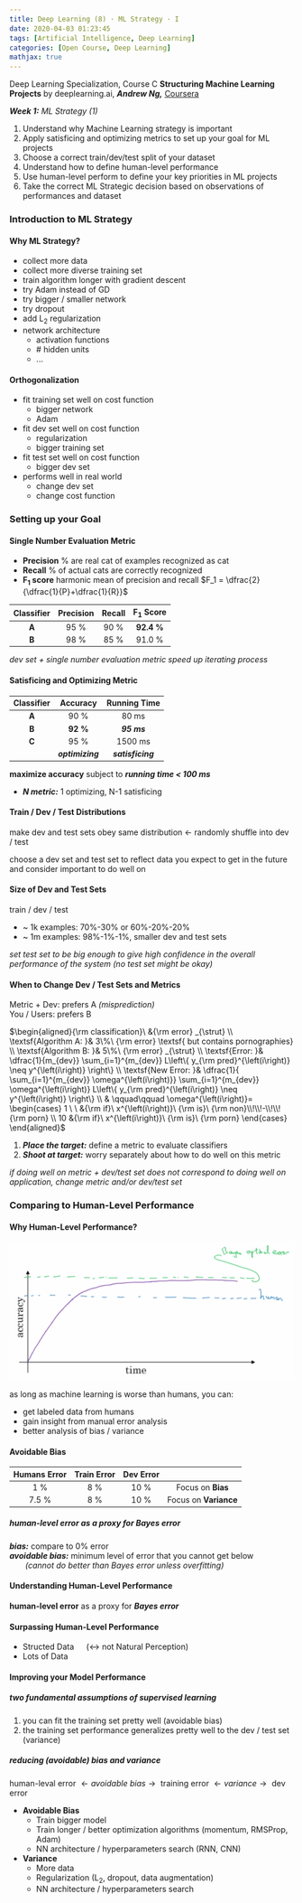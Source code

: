 ```yaml
---
title: Deep Learning (8) · ML Strategy · I
date: 2020-04-03 01:23:45
tags: [Artificial Intelligence, Deep Learning]
categories: [Open Course, Deep Learning]
mathjax: true
---
```


Deep Learning Specialization, Course C
**Structuring Machine Learning Projects** by deeplearning.ai, **_Andrew Ng,_** [Coursera](https://www.coursera.org/learn/neural-networks-deep-learning/home/info)

**_Week 1:_** _ML Strategy (1)_

1. Understand why Machine Learning strategy is important
2. Apply satisficing and optimizing metrics to set up your goal for ML projects
3. Choose a correct train/dev/test split of your dataset
4. Understand how to define human-level performance
5. Use human-level perform to define your key priorities in ML projects
6. Take the correct ML Strategic decision based on observations of performances and dataset

<!-- more -->

### Introduction to ML Strategy

#### Why ML Strategy?

- collect more data
- collect more diverse training set
- train algorithm longer with gradient descent
- try Adam instead of GD
- try bigger / smaller network
- try dropout
- add L<sub>2</sub> regularization
- network architecture
  - activation functions
  - \# hidden units
  - ...

#### Orthogonalization

- fit training set well on cost function
  - bigger network
  - Adam
- fit dev set well on cost function
  - regularization
  - bigger training set
- fit test set well on cost function
  - bigger dev set
- performs well in real world
  - change dev set
  - change cost function

### Setting up your Goal

#### Single Number Evaluation Metric

- **Precision**
  % are real cat of examples recognized as cat
- **Recall**
  % of actual cats are correctly recognized
- **F<sub>1</sub> score**
  harmonic mean of precision and recall
  $F_1 = \dfrac{2}{\dfrac{1}{P}+\dfrac{1}{R}}$

| Classifier | Precision | Recall | F<sub>1</sub> Score |
| :--------: | :-------: | :----: | :-----------------: |
|   **A**    |   95 %    |  90 %  |     **92.4 %**      |
|   **B**    |   98 %    |  85 %  |       91.0 %        |

_dev set + single number evaluation metric speed up iterating process_

#### Satisficing and Optimizing Metric

| Classifier |     Accuracy     |   Running Time    |
| :--------: | :--------------: | :---------------: |
|   **A**    |       90 %       |       80 ms       |
|   **B**    |     **92 %**     |    **_95 ms_**    |
|   **C**    |       95 %       |      1500 ms      |
|            | **_optimizing_** | **_satisficing_** |

**maximize accuracy** subject to **_running time < 100 ms_**

- **_N metric:_** 1 optimizing, N-1 satisficing

#### Train / Dev / Test Distributions

make dev and test sets obey same distribution ← randomly shuffle into dev / test

choose a dev set and test set to reflect data you expect to get in the future and consider important to do well on

#### Size of Dev and Test Sets

train / dev / test

- ~ 1k examples: 70%-30% or 60%-20%-20%
- ~ 1m examples: 98%-1%-1%, smaller dev and test sets

_set test set to be big enough to give high confidence in the overall performance of the system (no test set might be okay)_

#### When to Change Dev / Test Sets and Metrics

Metric + Dev: prefers A _(misprediction)_  
You / Users: prefers B

$\begin{aligned}{\rm classification}\ &{\rm error}  _{\strut} \\ \textsf{Algorithm A: }& 3\%\ {\rm error} \textsf{ but contains pornographies} \\ \textsf{Algorithm B: }& 5\%\ {\rm error} _{\strut} \\ \textsf{Error: }& \dfrac{1}{m_{dev}} \sum_{i=1}^{m_{dev}} L\left\{ y_{\rm pred}^{\left(i\right)} \neq y^{\left(i\right)} \right\} \\ \textsf{New Error: }& \dfrac{1}{ \sum_{i=1}^{m_{dev}} \omega^{\left(i\right)}} \sum_{i=1}^{m_{dev}} \omega^{\left(i\right)} L\left\{ y_{\rm pred}^{\left(i\right)} \neq y^{\left(i\right)} \right\} \\ & \qquad\qquad \omega^{\left(i\right)}= \begin{cases} 1 \ \ &{\rm if}\ x^{\left(i\right)}\ {\rm is}\ {\rm non}\\!\\!-\\!\\!{\rm porn} \\ 10 &{\rm if}\ x^{\left(i\right)}\ {\rm is}\ {\rm porn} \end{cases} \end{aligned}$

1. **_Place the target:_** define a metric to evaluate classifiers
2. **_Shoot at target:_** worry separately about how to do well on this metric

_if doing well on metric + dev/test set does not correspond to doing well on application, change metric and/or dev/test set_

### Comparing to Human-Level Performance

#### Why Human-Level Performance?

![c](Deep-Learning-Andrew-Ng-8/1.png)

as long as machine learning is worse than humans, you can:

- get labeled data from humans
- gain insight from manual error analysis
- better analysis of bias / variance

#### Avoidable Bias

| Humans Error | Train Error | Dev Error |                       |
| :----------: | :---------: | :-------: | :-------------------: |
|     1 %      |     8 %     |   10 %    |   Focus on **Bias**   |
|    7.5 %     |     8 %     |   10 %    | Focus on **Variance** |

##### human-level error as a proxy for Bayes error

**_bias:_** compare to 0% error  
**_avoidable bias:_** minimum level of error that you cannot get below  
&emsp;&emsp;_(cannot do better than Bayes error unless overfitting)_

#### Understanding Human-Level Performance

**human-level error** as a proxy for **_Bayes error_**

#### Surpassing Human-Level Performance

- Structed Data &emsp; (↔ not Natural Perception)
- Lots of Data

#### Improving your Model Performance

##### two fundamental assumptions of supervised learning

1. you can fit the training set pretty well (avoidable bias)
2. the training set performance generalizes pretty well to the dev / test set (variance)

##### reducing (avoidable) bias and variance

$\textsf{human-leval error } \leftarrow avoidable\ bias \rightarrow \textsf{ training error } \leftarrow variance \rightarrow \textsf{ dev error}$

- **Avoidable Bias**
  - Train bigger model
  - Train longer / better optimization algorithms (momentum, RMSProp, Adam)
  - NN architecture / hyperparameters search (RNN, CNN)
- **Variance**
  - More data
  - Regularization (L<sub>2</sub>, dropout, data augmentation)
  - NN architecture / hyperparameters search
